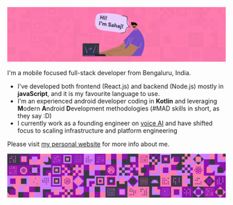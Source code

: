 ![SahajR](https://github.com/SahajR/SahajR/blob/master/resources/banner_github_pink.png)

I'm a mobile focused full-stack developer from Bengaluru, India.

- I've developed both frontend (React.js) and backend (Node.js) mostly in __javaScript__, and it is my favourite language to use.
- I'm an experienced android developer coding in __Kotlin__ and leveraging **M**odern **A**ndroid **D**evelopment methodologies (#MAD skills in short, as they say :D)
- I currently work as a founding engineer on [voice AI](https://cozmox.ai) and have shifted focus to scaling infrastructure and platform engineering

Please visit [my personal website](https://sahaj.cv) for more info about me.

![Interests](https://github.com/SahajR/SahajR/blob/master/resources/banner_profile.png)
